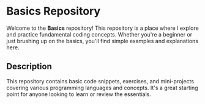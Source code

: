 # Basics Repository

Welcome to the **Basics** repository! This repository is a place where I explore and practice fundamental coding concepts. Whether you're a beginner or just brushing up on the basics, you'll find simple examples and explanations here.

## Description

This repository contains basic code snippets, exercises, and mini-projects covering various programming languages and concepts. It's a great starting point for anyone looking to learn or review the essentials.
